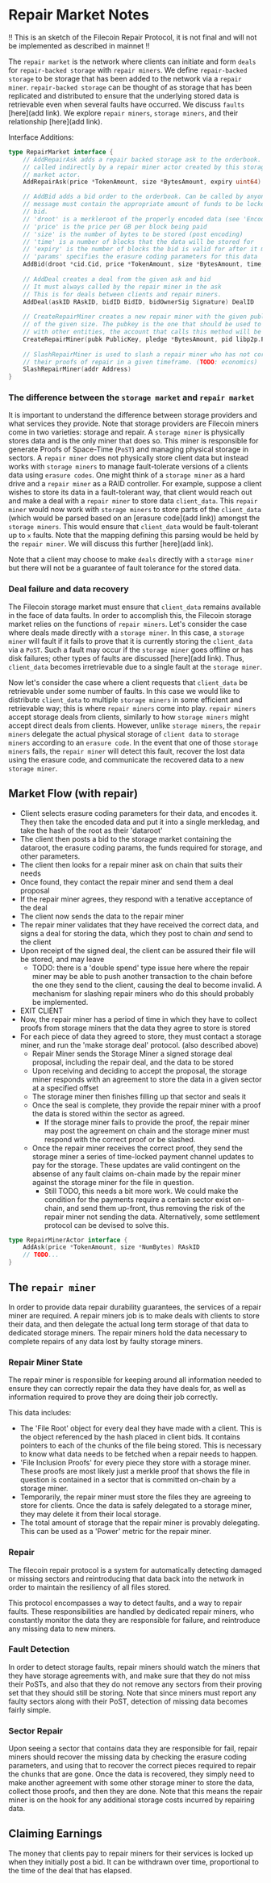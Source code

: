 # Repair Market Notes

!! This is an sketch of the Filecoin Repair Protocol, it is not final and will not be implemented as described in mainnet !!

The `repair market` is the network where clients can initiate and form `deals` for `repair-backed storage` with `repair miners`. We define `repair-backed storage` to be storage that has been added to the network via a `repair miner`. `repair-backed storage` can be thought of as storage that has been replicated and distributed to ensure that the underlying stored data is retrievable even when several faults have occurred. We discuss `faults` [here](add link). We explore `repair miners`, `storage miners`, and their relationship [here](add link).



Interface Additions:

```go
type RepairMarket interface {	
	// AddRepairAsk adds a repair backed storage ask to the orderbook. Must be
    // called indirectly by a repair miner actor created by this storage
    // market actor.
    AddRepairAsk(price *TokenAmount, size *BytesAmount, expiry uint64) RAskID

    // AddBid adds a bid order to the orderbook. Can be called by anyone. The
    // message must contain the appropriate amount of funds to be locked up for the
    // bid. 
    // 'droot' is a merkleroot of the properly encoded data (see 'Encoding')
    // 'price' is the price per GB per block being paid
    // 'size' is the number of bytes to be stored (post encoding)
    // 'time' is a number of blocks that the data will be stored for
    // 'expiry' is the number of blocks the bid is valid for after it makes it on chain.
    // 'params' specifies the erasure coding parameters for this data
    AddBid(droot *cid.Cid, price *TokenAmount, size *BytesAmount, time, expiry uint64, params CodingParams) BidID
    
    // AddDeal creates a deal from the given ask and bid
    // It must always called by the repair miner in the ask
    // This is for deals between clients and repair miners.
    AddDeal(askID RAskID, bidID BidID, bidOwnerSig Signature) DealID
    
    // CreateRepairMiner creates a new repair miner with the given public key and a pledge
    // of the given size. The pubkey is the one that should be used to sign deals
    // with other entities, the account that calls this method will be set as the 'owner'
    CreateRepairMiner(pubk PublicKey, pledge *BytesAmount, pid libp2p.PeerID) Address
    
    // SlashRepairMiner is used to slash a repair miner who has not correctly posted
    // their proofs of repair in a given timeframe. (TODO: economics)
    SlashRepairMiner(addr Address)
}
```



### The difference between the `storage market` and `repair market`

It is important to understand the difference between storage providers and what services they provide. Note that storage providers are Filecoin miners come in two varieties: storage and repair. A `storage miner` is physically stores data and is the only miner that does so. This miner is responsible for generate Proofs of Space-Time (`PoST`) and managing physical storage in sectors. A `repair miner` does not physically store client data but instead works with `storage miners` to manage fault-tolerate versions of a clients data using `erasure codes`. One might think of a `storage miner` as a hard drive and a `repair miner` as a RAID controller. For example, suppose a client wishes to store its data in a fault-tolerant way, that client would reach out and make a deal with a `repair miner` to store data `client_data`. This `repair miner` would now work with `storage miners` to store parts of the `client_data` (which would be parsed based on an [erasure code](add link)) amongst the `storage miners`. This would ensure that `client_data` would be fault-tolerant up to `x` faults. Note that the mapping defining this parsing would be held by the `repair miner`. We will discuss this further [here](add link).

Note that a client may choose to make `deals` directly with a `storage miner` but there will not be a guarantee of fault tolerance for the stored data.



### Deal failure and data recovery

The Filecoin storage market must ensure that `client_data` remains available in the face of data faults. In order to accomplish this, the Filecoin storage market relies on the functions of `repair miners`. Let's consider the case where deals made directly with a `storage miner`. In this case, a `storage miner` will fault if it fails to prove that it is currently storing the `client_data` via a `PoST`. Such a fault may occur if the `storage miner` goes offline or has disk failures; other types of faults are discussed [here](add link). Thus, `client_data` becomes irretrievable due to a single fault at the `storage miner`.

Now let's consider the case where a client requests that `client_data` be retrievable under some number of faults. In this case we would like to distribute `client_data` to multiple `storage miners` in some efficient and retrievable way; this is where `repair miners` come into play. `repair miners` accept storage deals from clients, similarly to how `storage miners` might accept direct deals from clients. However, unlike `storage miners`, the `repair miners` delegate the actual physical storage of `client data` to `storage miners` according to an `erasure code`. In the event that one of those `storage miners` fails, the `repair miner` will detect this fault, recover the lost data using the erasure code, and communicate the recovered data to a new `storage miner`.



## Market Flow (with repair)

- Client selects erasure coding parameters for their data, and encodes it. They then take the encoded data and put it into a single merkledag, and take the hash of the root as their 'dataroot'
- The client then posts a bid to the storage market containing the dataroot, the erasure coding params, the funds required for storage, and other parameters.
- The client then looks for a repair miner ask on chain that suits their needs
- Once found, they contact the repair miner and send them a deal proposal
- If the repair miner agrees, they respond with a tenative acceptance of the deal
- The client now sends the data to the repair miner
- The repair miner validates that they have received the correct data, and signs a deal for storing the data, which they post to chain *and* send to the client
- Upon receipt of the signed deal, the client can be assured their file will be stored, and may leave
  - TODO: there is a 'double spend' type issue here where the repair miner may be able to push another transaction to the chain before the one they send to the client, causing the deal to become invalid. A mechanism for slashing repair miners who do this should probably be implemented.
- EXIT CLIENT
- Now, the repair miner has a period of time in which they have to collect proofs from storage miners that the data they agree to store is stored
- For each piece of data they agreed to store, they must contact a storage miner, and run the 'make storage deal' protocol. (also described above)
  - Repair Miner sends the Storage Miner a signed storage deal proposal, including the repair deal, and the data to be stored
  - Upon receiving and deciding to accept the proposal, the storage miner responds with an agreement to store the data in a given sector at a specified offset
  - The storage miner then finishes filling up that sector and seals it
  - Once the seal is complete, they provide the repair miner with a proof the data is stored within the sector as agreed.
    - If the storage miner fails to provide the proof, the repair miner may post the agreement on chain and the storage miner must respond with the correct proof or be slashed.
  - Once the repair miner receives the correct proof, they send the storage miner a series of time-locked payment channel updates to pay for the storage. These updates are valid contingent on the absense of any fault claims on-chain made by the repair miner against the storage miner for the file in question.
    - Still TODO, this needs a bit more work. We could make the condition for the payments require a certain sector exist on-chain, and send them up-front, thus removing the risk of the repair miner not sending the data. Alternatively, some settlement protocol can be devised to solve this.





```go
type RepairMinerActor interface {
    AddAsk(price *TokenAmount, size *NumBytes) RAskID
    // TODO...
}
```





## The `repair miner`

In order to provide data repair durability guarantees, the services of a repair miner are required. A repair miners job is to make deals with clients to store their data, and then delegate the actual long term storage of that data to dedicated storage miners. The repair miners hold the data necessary to complete repairs of any data lost by faulty storage miners.

### Repair Miner State

The repair miner is responsible for keeping around all information needed to ensure they can correctly repair the data they have deals for, as well as information required to prove they are doing their job correctly. 

This data includes:

- The 'File Root' object for every deal they have made with a client. This is the object referenced by the hash placed in client bids. It contains pointers to each of the chunks of the file being stored. This is necessary to know what data needs to be fetched when a repair needs to happen.
- 'File Inclusion Proofs' for every piece they store with a storage miner. These proofs are most likely just a merkle proof that shows the file in question is contained in a sector that is committed on-chain by a storage miner.
- Temporarily, the repair miner must store the files they are agreeing to store for clients. Once the data is safely delegated to a storage miner, they may delete it from their local storage. 
- The total amount of storage that the repair miner is provably delegating. This can be used as a 'Power' metric for the repair miner.

### Repair

The filecoin repair protocol is a system for automatically detecting damaged or missing sectors and reintroducing that data back into the network in order to maintain the resiliency of all files stored.

This protocol encompasses a way to detect faults, and a way to repair faults. These responsibilities are handled by dedicated repair miners, who constantly monitor the data they are responsible for failure, and reintroduce any missing data to new miners.

### Fault Detection

In order to detect storage faults, repair miners should watch the miners that they have storage agreements with, and make sure that they do not miss their PoSTs, and also that they do not remove any sectors from their proving set that they should still be storing. Note that since miners must report any faulty sectors along with their PoST, detection of missing data becomes fairly simple.

### Sector Repair

Upon seeing a sector that contains data they are responsible for fail, repair miners should recover the missing data by checking the erasure coding parameters, and using that to recover the correct pieces required to repair the chunks that are gone. Once the data is recovered, they simply need to make another agreement with some other storage miner to store the data, collect those proofs, and then they are done. Note that this means the repair miner is on the hook for any additional storage costs incurred by repairing data.



## Claiming Earnings

The money that clients pay to repair miners for their services is locked up when they initially post a bid. It can be withdrawn over time, proportional to the time of the deal that has elapsed.
